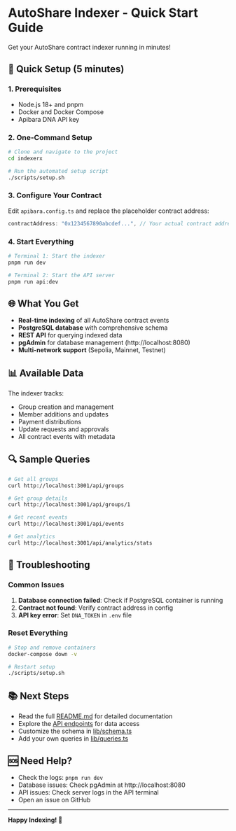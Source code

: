 # AutoShare Indexer - Quick Start Guide

Get your AutoShare contract indexer running in minutes!

## 🚀 Quick Setup (5 minutes)

### 1. Prerequisites
- Node.js 18+ and pnpm
- Docker and Docker Compose
- Apibara DNA API key

### 2. One-Command Setup
```bash
# Clone and navigate to the project
cd indexerx

# Run the automated setup script
./scripts/setup.sh
```

### 3. Configure Your Contract
Edit `apibara.config.ts` and replace the placeholder contract address:
```typescript
contractAddress: "0x1234567890abcdef...", // Your actual contract address
```

### 4. Start Everything
```bash
# Terminal 1: Start the indexer
pnpm run dev

# Terminal 2: Start the API server
pnpm run api:dev
```

## 🌐 What You Get

- **Real-time indexing** of all AutoShare contract events
- **PostgreSQL database** with comprehensive schema
- **REST API** for querying indexed data
- **pgAdmin** for database management (http://localhost:8080)
- **Multi-network support** (Sepolia, Mainnet, Testnet)

## 📊 Available Data

The indexer tracks:
- Group creation and management
- Member additions and updates
- Payment distributions
- Update requests and approvals
- All contract events with metadata

## 🔍 Sample Queries

```bash
# Get all groups
curl http://localhost:3001/api/groups

# Get group details
curl http://localhost:3001/api/groups/1

# Get recent events
curl http://localhost:3001/api/events

# Get analytics
curl http://localhost:3001/api/analytics/stats
```

## 🐛 Troubleshooting

### Common Issues
1. **Database connection failed**: Check if PostgreSQL container is running
2. **Contract not found**: Verify contract address in config
3. **API key error**: Set `DNA_TOKEN` in `.env` file

### Reset Everything
```bash
# Stop and remove containers
docker-compose down -v

# Restart setup
./scripts/setup.sh
```

## 📚 Next Steps

- Read the full [README.md](README.md) for detailed documentation
- Explore the [API endpoints](api/server.ts) for data access
- Customize the schema in [lib/schema.ts](lib/schema.ts)
- Add your own queries in [lib/queries.ts](lib/queries.ts)

## 🆘 Need Help?

- Check the logs: `pnpm run dev`
- Database issues: Check pgAdmin at http://localhost:8080
- API issues: Check server logs in the API terminal
- Open an issue on GitHub

---

**Happy Indexing! 🎉** 